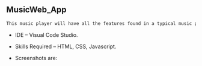 ## MusicWeb_App

```sh
This music player will have all the features found in a typical music player. You will be able to add, play, pause and seek songs that have been added
```

* IDE – Visual Code Studio. 
* Skills Required – HTML, CSS, Javascript.

* Screenshots are:





